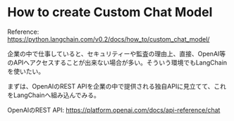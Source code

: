 # How to create Custom Chat Model

Reference: https://python.langchain.com/v0.2/docs/how_to/custom_chat_model/

企業の中で仕事していると、セキュリティーや監査の理由上、直接、OpenAI等のAPIへアクセスすることが出来ない場合が多い。そういう環境でもLangChainを使いたい。

まずは、OpenAIのREST APIを企業の中で提供される独自APIに見立てて、これをLangChainへ組み込んでみる。

OpenAIのREST API: https://platform.openai.com/docs/api-reference/chat
